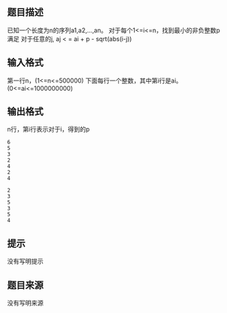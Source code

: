 


## 题目描述
已知一个长度为n的序列a1,a2,...,an。
对于每个1<=i<=n，找到最小的非负整数p满足 对于任意的j, aj < = ai + p - sqrt(abs(i-j))
## 输入格式
第一行n，(1<=n<=500000)
下面每行一个整数，其中第i行是ai。(0<=ai<=1000000000)
## 输出格式
n行，第i行表示对于i，得到的p

```input1
6
5
3
2
4
2
4

```

```output1
2
3
5
3
5
4
```

## 提示
没有写明提示
## 题目来源
没有写明来源


